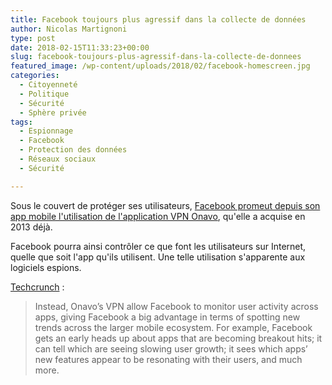 ```yaml
---
title: Facebook toujours plus agressif dans la collecte de données
author: Nicolas Martignoni
type: post
date: 2018-02-15T11:33:23+00:00
slug: facebook-toujours-plus-agressif-dans-la-collecte-de-donnees
featured_image: /wp-content/uploads/2018/02/facebook-homescreen.jpg
categories:
  - Citoyenneté
  - Politique
  - Sécurité
  - Sphère privée
tags:
  - Espionnage
  - Facebook
  - Protection des données
  - Réseaux sociaux
  - Sécurité

---
```

Sous le couvert de protéger ses utilisateurs, [Facebook promeut depuis son app mobile l'utilisation de l'application VPN Onavo][1], qu'elle a acquise en 2013 déjà.

Facebook pourra ainsi contrôler ce que font les utilisateurs sur Internet, quelle que soit l'app qu'ils utilisent. Une telle utilisation s'apparente aux logiciels espions.

[Techcrunch][1] :

> Instead, Onavo’s VPN allow Facebook to monitor user activity across apps, giving Facebook a big advantage in terms of spotting new trends across the larger mobile ecosystem. For example, Facebook gets an early heads up about apps that are becoming breakout hits; it can tell which are seeing slowing user growth; it sees which apps’ new features appear to be resonating with their users, and much more.

 [1]: https://techcrunch.com/2018/02/12/facebook-starts-pushing-its-data-tracking-onavo-vpn-within-its-main-mobile-app/

 <!--more-->

